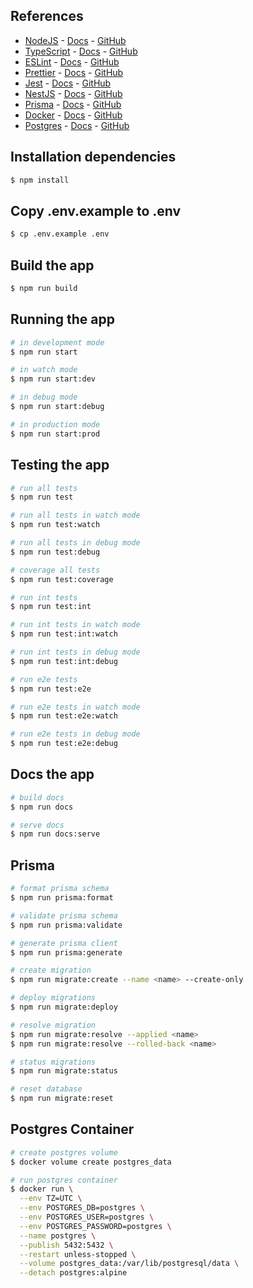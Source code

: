 ## References
* [NodeJS](https://nodejs.org) - [Docs](https://nodejs.org/en/docs) - [GitHub](https://github.com/nodejs)
* [TypeScript](https://www.typescriptlang.org) - [Docs](https://www.typescriptlang.org/docs) - [GitHub](https://github.com/microsoft/TypeScript)
* [ESLint](https://eslint.org) - [Docs](https://eslint.org/docs) - [GitHub](https://github.com/eslint)
* [Prettier](https://prettier.io) - [Docs](https://prettier.io/docs/en/index.html) - [GitHub](https://github.com/prettier)
* [Jest](https://jestjs.io) - [Docs](https://jestjs.io/docs/getting-started) - [GitHub](https://github.com/facebook/jest)
* [NestJS](https://nestjs.com) - [Docs](https://docs.nestjs.com/) - [GitHub](https://github.com/nestjs)
* [Prisma](https://www.prisma.io) - [Docs](https://www.prisma.io/docs) - [GitHub](https://github.com/prisma)
* [Docker](https://www.docker.com) - [Docs](https://docs.docker.com) - [GitHub](https://github.com/docker)
* [Postgres](https://www.postgresql.org) - [Docs](https://www.postgresql.org/docs) - [GitHub](https://github.com/postgres)

## Installation dependencies
```bash
$ npm install
```

## Copy .env.example to .env
```bash
$ cp .env.example .env
```

## Build the app
```bash
$ npm run build
```

## Running the app
```bash
# in development mode
$ npm run start

# in watch mode
$ npm run start:dev

# in debug mode
$ npm run start:debug

# in production mode
$ npm run start:prod
```

## Testing the app
```bash
# run all tests
$ npm run test

# run all tests in watch mode
$ npm run test:watch

# run all tests in debug mode
$ npm run test:debug

# coverage all tests
$ npm run test:coverage

# run int tests
$ npm run test:int

# run int tests in watch mode
$ npm run test:int:watch

# run int tests in debug mode
$ npm run test:int:debug

# run e2e tests
$ npm run test:e2e

# run e2e tests in watch mode
$ npm run test:e2e:watch

# run e2e tests in debug mode
$ npm run test:e2e:debug
```

## Docs the app
```bash
# build docs
$ npm run docs

# serve docs
$ npm run docs:serve
```

## Prisma
```bash
# format prisma schema
$ npm run prisma:format

# validate prisma schema
$ npm run prisma:validate

# generate prisma client
$ npm run prisma:generate

# create migration
$ npm run migrate:create --name <name> --create-only

# deploy migrations
$ npm run migrate:deploy

# resolve migration
$ npm run migrate:resolve --applied <name>
$ npm run migrate:resolve --rolled-back <name>

# status migrations
$ npm run migrate:status

# reset database
$ npm run migrate:reset
```

## Postgres Container
```bash
# create postgres volume
$ docker volume create postgres_data

# run postgres container
$ docker run \
  --env TZ=UTC \
  --env POSTGRES_DB=postgres \
  --env POSTGRES_USER=postgres \
  --env POSTGRES_PASSWORD=postgres \
  --name postgres \
  --publish 5432:5432 \
  --restart unless-stopped \
  --volume postgres_data:/var/lib/postgresql/data \
  --detach postgres:alpine
```
